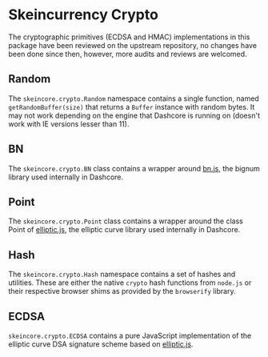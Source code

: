 # Skeincurrency Crypto

The cryptographic primitives (ECDSA and HMAC) implementations in this package have been reviewed on the upstream repository, no changes have been done since then, however, more audits and reviews are welcomed.

## Random

The `skeincore.crypto.Random` namespace contains a single function, named `getRandomBuffer(size)` that returns a `Buffer` instance with random bytes. It may not work depending on the engine that Dashcore is running on (doesn't work with IE versions lesser than 11).

## BN

The `skeincore.crypto.BN` class contains a wrapper around [bn.js](https://github.com/indutny/bn.js), the bignum library used internally in Dashcore.

## Point

The `skeincore.crypto.Point` class contains a wrapper around the class Point of [elliptic.js](https://github.com/indutny/elliptic), the elliptic curve library used internally in Dashcore.

## Hash

The `skeincore.crypto.Hash` namespace contains a set of hashes and utilities. These are either the native `crypto` hash functions from `node.js` or their respective browser shims as provided by the `browserify` library.

## ECDSA

`skeincore.crypto.ECDSA` contains a pure JavaScript implementation of the elliptic curve DSA signature scheme based on [elliptic.js](https://github.com/indutny/elliptic).
